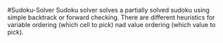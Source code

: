 #Sudoku-Solver
Sudoku solver solves a partially solved sudoku using simple backtrack or forward checking. There are different heuristics for variable ordering (which cell to pick) nad value ordering (which value to pick). 